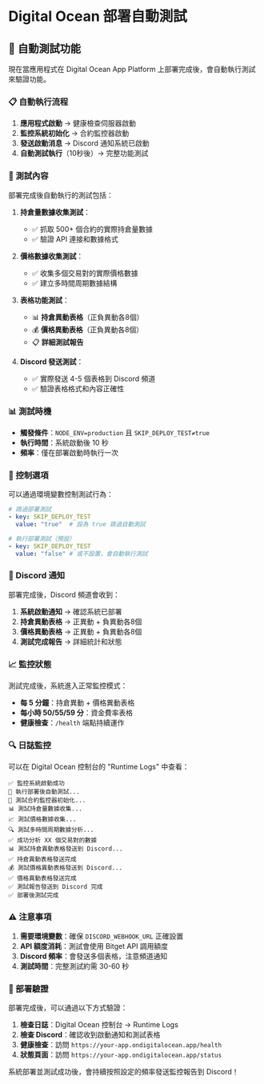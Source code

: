 # Digital Ocean 部署自動測試

## 🚀 自動測試功能

現在當應用程式在 Digital Ocean App Platform 上部署完成後，會自動執行測試來驗證功能。

### 📋 自動執行流程

1. **應用程式啟動** → 健康檢查伺服器啟動
2. **監控系統初始化** → 合約監控器啟動
3. **發送啟動消息** → Discord 通知系統已啟動
4. **自動測試執行**（10秒後）→ 完整功能測試

### 🧪 測試內容

部署完成後自動執行的測試包括：

1. **持倉量數據收集測試**：
   - ✅ 抓取 500+ 個合約的實際持倉量數據
   - ✅ 驗證 API 連接和數據格式

2. **價格數據收集測試**：
   - ✅ 收集多個交易對的實際價格數據
   - ✅ 建立多時間周期數據結構

3. **表格功能測試**：
   - 📊 **持倉異動表格**（正負異動各8個）
   - 💰 **價格異動表格**（正負異動各8個）
   - 📋 **詳細測試報告**

4. **Discord 發送測試**：
   - ✅ 實際發送 4-5 個表格到 Discord 頻道
   - ✅ 驗證表格格式和內容正確性

### 📊 測試時機

- **觸發條件**：`NODE_ENV=production` 且 `SKIP_DEPLOY_TEST≠true`
- **執行時間**：系統啟動後 10 秒
- **頻率**：僅在部署啟動時執行一次

### 🔧 控制選項

可以通過環境變數控制測試行為：

```yaml
# 跳過部署測試
- key: SKIP_DEPLOY_TEST
  value: "true"  # 設為 true 跳過自動測試

# 執行部署測試（預設）
- key: SKIP_DEPLOY_TEST  
  value: "false" # 或不設置，會自動執行測試
```

### 📱 Discord 通知

部署完成後，Discord 頻道會收到：

1. **系統啟動通知** → 確認系統已部署
2. **持倉異動表格** → 正異動 + 負異動各8個
3. **價格異動表格** → 正異動 + 負異動各8個  
4. **測試完成報告** → 詳細統計和狀態

### 📈 監控狀態

測試完成後，系統進入正常監控模式：

- **每 5 分鐘**：持倉異動 + 價格異動表格
- **每小時 50/55/59 分**：資金費率表格
- **健康檢查**：`/health` 端點持續運作

### 🔍 日誌監控

可以在 Digital Ocean 控制台的 "Runtime Logs" 中查看：

```
✅ 監控系統啟動成功
🧪 執行部署後自動測試...
🔗 測試合約監控器初始化...
📊 測試持倉量數據收集...
📈 測試價格數據收集...
🔍 測試多時間周期數據分析...
✅ 成功分析 XX 個交易對的數據
📊 測試持倉異動表格發送到 Discord...
✅ 持倉異動表格發送完成
💰 測試價格異動表格發送到 Discord...
✅ 價格異動表格發送完成
✅ 測試報告發送到 Discord 完成
✅ 部署後測試完成
```

### ⚠️ 注意事項

1. **需要環境變數**：確保 `DISCORD_WEBHOOK_URL` 正確設置
2. **API 額度消耗**：測試會使用 Bitget API 調用額度
3. **Discord 頻率**：會發送多個表格，注意頻道通知
4. **測試時間**：完整測試約需 30-60 秒

### 🚀 部署驗證

部署完成後，可以通過以下方式驗證：

1. **檢查日誌**：Digital Ocean 控制台 → Runtime Logs
2. **檢查 Discord**：確認收到啟動通知和測試表格
3. **健康檢查**：訪問 `https://your-app.ondigitalocean.app/health`
4. **狀態頁面**：訪問 `https://your-app.ondigitalocean.app/status`

系統部署並測試成功後，會持續按照設定的頻率發送監控報告到 Discord！